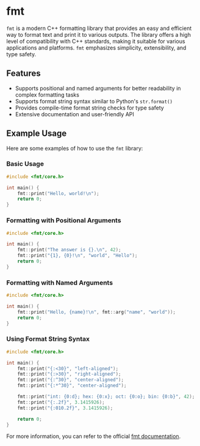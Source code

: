 # fmt

`fmt` is a modern C++ formatting library that provides an easy and efficient way to format text and print it to various outputs. The library offers a high level of compatibility with C++ standards, making it suitable for various applications and platforms. `fmt` emphasizes simplicity, extensibility, and type safety.

## Features

- Supports positional and named arguments for better readability in complex formatting tasks
- Supports format string syntax similar to Python's `str.format()`
- Provides compile-time format string checks for type safety
- Extensive documentation and user-friendly API

## Example Usage

Here are some examples of how to use the `fmt` library:

### Basic Usage

```cpp
#include <fmt/core.h>

int main() {
    fmt::print("Hello, world!\n");
    return 0;
}
```

### Formatting with Positional Arguments

```cpp
#include <fmt/core.h>

int main() {
    fmt::print("The answer is {}.\n", 42);
    fmt::print("{1}, {0}!\n", "world", "Hello");
    return 0;
}
```

### Formatting with Named Arguments

```cpp
#include <fmt/core.h>

int main() {
    fmt::print("Hello, {name}!\n", fmt::arg("name", "world"));
    return 0;
}
```

### Using Format String Syntax

```cpp
#include <fmt/core.h>

int main() {
    fmt::print("{:<30}", "left-aligned");
    fmt::print("{:>30}", "right-aligned");
    fmt::print("{:^30}", "center-aligned");
    fmt::print("{:*^30}", "center-aligned");

    fmt::print("int: {0:d}; hex: {0:x}; oct: {0:o}; bin: {0:b}", 42);
    fmt::print("{:.2f}", 3.1415926);
    fmt::print("{:010.2f}", 3.1415926);

    return 0;
}
```

For more information, you can refer to the official [fmt documentation](https://fmt.dev/latest/index.html).
